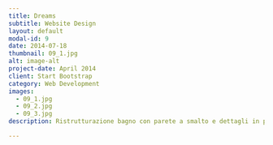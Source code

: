 ```yaml
---
title: Dreams
subtitle: Website Design
layout: default
modal-id: 9
date: 2014-07-18
thumbnail: 09_1.jpg
alt: image-alt
project-date: April 2014
client: Start Bootstrap
category: Web Development
images:
  - 09_1.jpg
  - 09_2.jpg
  - 09_3.jpg
description: Ristrutturazione bagno con parete a smalto e dettagli in piastrelle effetto marmo

---
```

